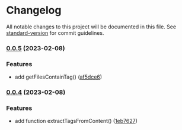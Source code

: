 # Changelog

All notable changes to this project will be documented in this file. See [standard-version](https://github.com/conventional-changelog/standard-version) for commit guidelines.

### [0.0.5](https://github.com/noiron/kainotes-tools/compare/v0.0.4...v0.0.5) (2023-02-08)


### Features

* add getFilesContainTag() ([af5dce6](https://github.com/noiron/kainotes-tools/commit/af5dce66341e265179f62f296d7b21aa9e8cc56f))

### [0.0.4](https://github.com/noiron/kainotes-tools/compare/v0.0.3...v0.0.4) (2023-02-08)


### Features

* add function extractTagsFromContent() ([1eb7627](https://github.com/noiron/kainotes-tools/commit/1eb762712fcb1a7f6b2d9dae0de8a01ad923fd72))

